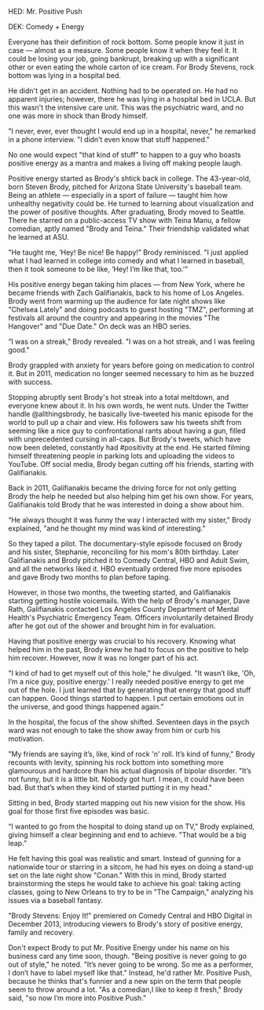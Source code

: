 HED: Mr. Positive Push 

DEK: Comedy + Energy 


Everyone has their definition of rock bottom. Some people know it just in case — almost as a measure. Some people know it when they feel it. It could be losing your job, going bankrupt, breaking up with a significant other or even eating the whole carton of ice cream. For Brody Stevens, rock bottom was lying in a hospital bed. 

He didn't get in an accident. Nothing had to be operated on. He had no apparent injuries; however, there he was lying in a hospital bed in UCLA. But this wasn't the intensive care unit. This was the psychiatric ward, and no one was more in shock than Brody himself. 

"I never, ever, ever thought I would end up in a hospital, never," he remarked in a phone interview. "I didn’t even know that stuff happened." 

No one would expect "that kind of stuff" to happen to a guy who boasts positive energy as a mantra and makes a living off making people laugh. 

Positive energy started as Brody's shtick back in college. The 43-year-old, born Steven Brody, pitched for Arizona State University's baseball team. Being an athlete — especially in a sport of failure — taught him how unhealthy negativity could be. He turned to learning about visualization and the power of positive thoughts. After graduating, Brody moved to Seattle. There he starred on a public-access TV show with Teina Manu, a fellow comedian, aptly named "Brody and Teina." Their friendship validated what he learned at ASU. 

"He taught me, ‘Hey! Be nice! Be happy!” Brody reminisced. "I just applied what I had learned in college into comedy and what I learned in baseball, then it took someone to be like, ‘Hey! I’m like that, too.’" 

His positive energy began taking him places — from New York, where he became friends with Zach Galifianakis, back to his home of Los Angeles. Brody went from warming up the audience for late night shows like "Chelsea Lately" and doing podcasts to guest hosting "TMZ", performing at festivals all around the country and appearing in the movies "The Hangover" and "Due Date." On deck was an HBO series. 

“I was on a streak," Brody revealed. "I was on a hot streak, and I was feeling good."

Brody grappled with anxiety for years before going on medication to control it. But in 2011, medication no longer seemed necessary to him as he buzzed with success. 

Stopping abruptly sent Brody's hot streak into a total meltdown, and everyone knew about it. In his own words, he went nuts. Under the Twitter handle @allthingsbrody, he basically live-tweeted his manic episode for the world to pull up a chair and view. His followers saw his tweets shift from seeming like a nice guy to confrontational rants about having a gun, filled with unprecedented cursing in all-caps. But Brody's tweets, which have now been deleted, constantly had #positivity at the end. He started filming himself threatening people in parking lots and uploading the videos to YouTube. Off social media, Brody began cutting off his friends, starting with Galifianakis. 

Back in 2011, Galifianakis became the driving force for not only getting Brody the help he needed but also helping him get his own show.  For years, Galifianakis told Brody that he was interested in doing a show about him. 

“He always thought it was funny the way I interacted with my sister," Brody explained, "and he thought my mind was kind of interesting." 

So they taped a pilot. The documentary-style episode focused on Brody and his sister, Stephanie, reconciling for his mom's 80th birthday. Later Galifianakis and Brody pitched it to Comedy Central, HBO and Adult Swim, and all the networks liked it. HBO eventually ordered five more episodes and  gave Brody two months to plan before taping. 

However, in those two months, the tweeting started, and Galifianakis starting getting hostile voicemails. With the help of Brody's manager, Dave Rath, Galifianakis contacted Los Angeles County Department of Mental Health's Psychiatric Emergency Team. Officers involuntarily detained Brody after he got out of the shower and brought him in for evaluation. 

Having that positive energy was crucial to his recovery. Knowing what helped him in the past, Brody knew he had to focus on the positive to help him recover. However, now it was no longer part of his act.

"I kind of had to get myself out of this hole," he divulged. "It wasn’t like, 'Oh, I’m a nice guy, positive energy.' I really needed positive energy to get me out of the hole. I just learned that by generating that energy that good stuff can happen. Good things started to happen. I put certain emotions out in the universe, and good things happened again.” 

In the hospital, the focus of the show shifted. Seventeen days in the psych ward was not enough to take the show away from him or curb his motivation. 

"My friends are saying it’s, like, kind of rock 'n' roll. It’s kind of funny," Brody recounts with levity, spinning his rock bottom into something more glamourous and hardcore than his actual diagnosis of bipolar disorder. "It’s not funny, but it is a little bit. Nobody got hurt. I mean, it could have been bad. But that’s when they kind of started putting it in my head." 

Sitting in bed, Brody started mapping out his new vision for the show. His goal for those first five episodes was basic.  

“I wanted to go from the hospital to doing stand up on TV," Brody explained, giving himself a clear beginning and end to achieve. "That would be a big leap.” 

He felt having this goal was realistic and smart. Instead of gunning for a nationwide tour or starring in a sitcom, he had his eyes on doing a stand-up set on the late night show "Conan." With this in mind, Brody started brainstorming the steps he would take to achieve his goal: taking acting classes, going to New Orleans to try to be in "The Campaign," analyzing his issues via a baseball fantasy.

"Brody Stevens: Enjoy It!" premiered on Comedy Central and HBO Digital in December 2013, introducing viewers to Brody's story of positive energy, family and recovery. 

Don't expect Brody to put Mr. Positive Energy under his name on his business card any time soon, though. 
"Being positive is never going to go out of style," he noted. "It’s never going to be wrong. So me as a performer, I don’t have to label myself like that." 
Instead, he'd rather Mr. Positive Push, because he thinks that's funnier and a new spin on the term that people seem to throw around a lot. 
"As a comedian,I like to keep it fresh," Brody said, "so now I’m more into Positive Push." 

